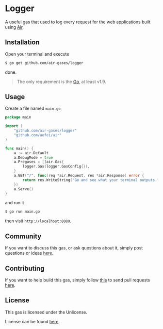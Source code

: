 # Logger

A useful gas that used to log every request for the web applications built using
[Air](https://github.com/aofei/air).

## Installation

Open your terminal and execute

```bash
$ go get github.com/air-gases/logger
```

done.

> The only requirement is the [Go](https://golang.org), at least v1.9.

## Usage

Create a file named `main.go`

```go
package main

import (
	"github.com/air-gases/logger"
	"github.com/aofei/air"
)

func main() {
	a := air.Default
	a.DebugMode = true
	a.Pregases = []air.Gas{
		logger.Gas(logger.GasConfig{}),
	}
	a.GET("/", func(req *air.Request, res *air.Response) error {
		return res.WriteString("Go and see what your terminal outputs.")
	})
	a.Serve()
}
```

and run it

```bash
$ go run main.go
```

then visit `http://localhost:8080`.

## Community

If you want to discuss this gas, or ask questions about it, simply post
questions or ideas [here](https://github.com/air-gases/logger/issues).

## Contributing

If you want to help build this gas, simply follow
[this](https://github.com/air-gases/logger/wiki/Contributing) to send pull
requests [here](https://github.com/air-gases/logger/pulls).

## License

This gas is licensed under the Unlicense.

License can be found [here](LICENSE).
